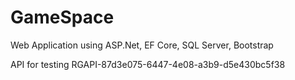 # GameSpace
Web Application using ASP.Net, EF Core, SQL Server, Bootstrap

API for testing RGAPI-87d3e075-6447-4e08-a3b9-d5e430bc5f38
